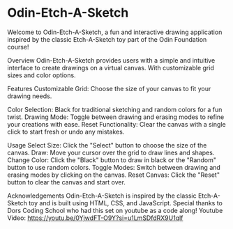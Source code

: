 # Odin-Etch-A-Sketch

Welcome to Odin-Etch-A-Sketch, a fun and interactive drawing application inspired by the classic Etch-A-Sketch toy part of the Odin Foundation course!

Overview
Odin-Etch-A-Sketch provides users with a simple and intuitive interface to create drawings on a virtual canvas. With customizable grid sizes and color options.

Features
Customizable Grid: Choose the size of your canvas to fit your drawing needs.

Color Selection: Black for traditional sketching and random colors for a fun twist.
Drawing Mode: Toggle between drawing and erasing modes to refine your creations with ease.
Reset Functionality: Clear the canvas with a single click to start fresh or undo any mistakes.

Usage
Select Size: Click the "Select" button to choose the size of the canvas.
Draw: Move your cursor over the grid to draw lines and shapes.
Change Color: Click the "Black" button to draw in black or the "Random" button to use random colors.
Toggle Modes: Switch between drawing and erasing modes by clicking on the canvas.
Reset Canvas: Click the "Reset" button to clear the canvas and start over.


Acknowledgements
Odin-Etch-A-Sketch is inspired by the classic Etch-A-Sketch toy and is built using HTML, CSS, and JavaScript. 
Special thanks to Dors Coding School who had this set on youtube as a code along!
Youtube Video: https://youtu.be/0YjwdFT-O9Y?si=u1LmSDfdRX9U1qlf 
